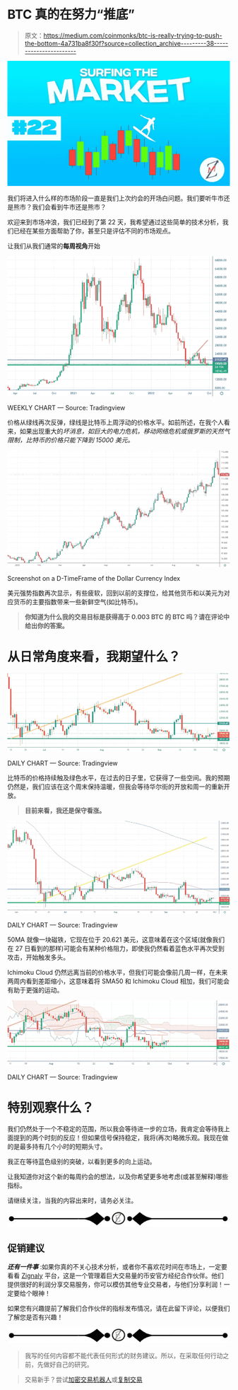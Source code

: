 # BTC 真的在努力“推底”

> 原文：<https://medium.com/coinmonks/btc-is-really-trying-to-push-the-bottom-4a731ba8f30f?source=collection_archive---------38----------------------->

![](img/d9020b07a2dd17ce7666035e75240d43.png)

我们将进入什么样的市场阶段一直是我们上次约会的开场白问题。我们要听牛市还是熊市？我们会看到牛市还是熊市？

欢迎来到市场冲浪，我们已经到了第 22 天，我希望通过这些简单的技术分析，我们已经在某些方面帮助了你，甚至只是评估不同的市场观点。

让我们从我们通常的**每周视角**开始

![](img/24398eedb4ea38fb6683eed1e738709c.png)

WEEKLY CHART — Source: Tradingview

价格从绿线再次反弹，绿线是比特币上周浮动的价格水平。如前所述，在我个人看来，如果出现重大的*坏消息，如巨大的电力危机，移动网络危机或俄罗斯的天然气限制，比特币的价格只能下降到 15000 美元。*

![](img/0a5030d9be66574aded60b6620ad6f76.png)

Screenshot on a D-TimeFrame of the Dollar Currency Index

美元强势指数再次显示，有些疲软，回到以前的支撑位，给其他货币和以美元为对应货币的主要指数带来一些新鲜空气(如比特币)。

> **你知道为什么我的交易目标是获得高于 0.003 BTC 的 BTC 吗？请在评论中给出你的答案。**

# 从日常角度来看，我期望什么？

![](img/83c3e2b4e7b5e0991cc3f7db55383d4f.png)

DAILY CHART — Source: Tradingview

比特币的价格持续触及绿色水平，在过去的日子里，它获得了一些空间。我的预期仍然是，我们应该在这个周末保持温暖，但我会等待华尔街的开放和周一的重新开放。

> **目前来看，我还是保守看涨。**

![](img/abe94fd393553c6f85ffb8a199914c9d.png)

DAILY CHART — Source: Tradingview

50MA 就像一块磁铁，它现在位于 20.621 美元，这意味着在这个区域(就像我们在 27 日看到的那样)可能会有某种价格阻力，即使我仍然看着蓝色水平再次受到攻击，开始触发多头。

Ichimoku Cloud 仍然远离当前的价格水平，但我们可能会像前几周一样，在未来两周内看到差距缩小，这意味着将 SMA50 和 Ichimoku Cloud 相加，我们可能会有助于更强的运动。

![](img/9fac13e0adffd23cfacdfd2388f60429.png)

DAILY CHART — Source: Tradingview

# **特别观察什么？**

我们仍然处于一个不稳定的范围，所以我会等待进一步的立场，我肯定会等待我上面提到的两个时刻的反应！但如果信号保持稳定，我将(再次)略微乐观。我现在做的是最多持有几个小时的短期头寸。

我正在等待蓝色级别的突破，以看到更多的向上运动。

让我知道你对这个新的每周约会的想法，以及你希望更多地考虑(或甚至解释)哪些指标。

请继续关注，当我的内容出来时，请务必关注。

![](img/2931fc6458dbda66192428929f8a301f.png)

## 促销建议

***还有一件事*** :如果你真的不关心技术分析，或者你不喜欢花时间在市场上，一定要看看 [Zignaly](https://zignaly.com/app/signup/?invite=mikezillo) 平台，这是一个管理着巨大交易量的币安官方经纪合作伙伴。他们提供很好的利润分享交易服务，你可以模仿其他专业交易者，与他们分享利润！一定要给个眼神！

如果您有兴趣提前了解我们合作伙伴的指标发布情况，请在此留下评论，以便我们了解您是否有兴趣！

![](img/2931fc6458dbda66192428929f8a301f.png)

> 我写的任何内容都不能代表任何形式的财务建议。所以，在采取任何行动之前，先做好自己的研究。

> 交易新手？尝试[加密交易机器人](/coinmonks/crypto-trading-bot-c2ffce8acb2a)或[复制交易](/coinmonks/top-10-crypto-copy-trading-platforms-for-beginners-d0c37c7d698c)